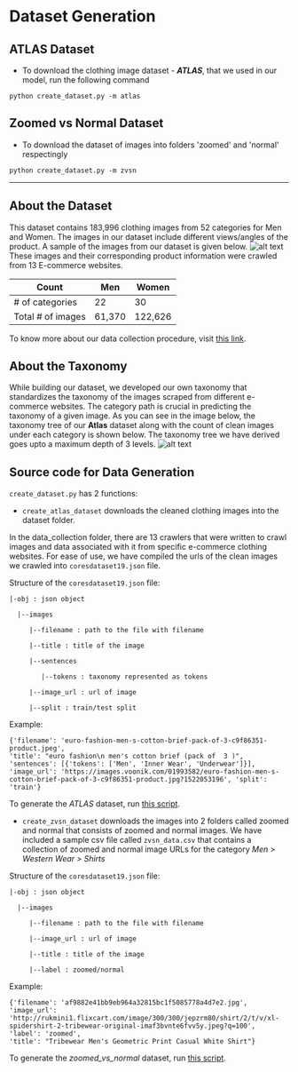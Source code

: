 # Dataset Generation

## ATLAS Dataset
- To download the clothing image dataset - **_ATLAS_**, that we used in our model, run the following command

`python create_dataset.py -m atlas` 


## Zoomed vs Normal Dataset
- To download the dataset of images into folders 'zoomed' and 'normal' respectingly

`python create_dataset.py -m zvsn` 

*** 

## About the Dataset
This dataset contains 183,996 clothing images from 52 categories for Men and Women. The images in our dataset include different views/angles of the product. A sample of the images from our dataset is given below. 
![alt text](https://github.com/vumaasha/Atlas/blob/master/img/atlas_category_samples.jpg "Sample dataset")
These images and their corresponding product information were crawled from 13 E-commerce websites. 

|     Count              | Men   | Women  |
|-------------------|-------|--------|
| # of categories   | 22    | 30     |
| Total # of images | 61,370 | 122,626 |

To know more about our data collection procedure, visit [this link](https://github.com/vumaasha/Atlas/tree/master/dataset/data_collection).

## About the Taxonomy

While building our dataset, we developed our own taxonomy that standardizes the taxonomy of the images scraped from different e-commerce websites. The category path is crucial in predicting the taxonomy of a given image. As you can see in the image below, the taxonomy tree of our **Atlas** dataset along with the count of clean images under each category is shown below. The taxonomy tree we have derived goes upto a maximum depth of 3 levels. 
![alt text](https://github.com/vumaasha/Atlas/blob/master/img/atlas_taxonomy_tree.jpg "Taxonomy")

## Source code for Data Generation
 
`create_dataset.py` has 2 functions:

* `create_atlas_dataset` downloads the cleaned clothing images into the dataset folder. 

In the data_collection folder, there are 13 crawlers that were written to crawl images and data associated with it from specific e-commerce clothing websites. For ease of use, we have compiled the urls of the clean images we crawled into `coresdataset19.json` file. 

Structure of the `coresdataset19.json` file:

    |-obj : json object

      |--images 
  
         |--filename : path to the file with filename

         |--title : title of the image

         |--sentences 
         
            |--tokens : taxonomy represented as tokens

         |--image_url : url of image

         |--split : train/test split

Example:

```
{'filename': 'euro-fashion-men-s-cotton-brief-pack-of-3-c9f86351-product.jpeg', 
'title': "euro fashion\n men's cotton brief (pack of  3 )", 
'sentences': [{'tokens': ['Men', 'Inner Wear', 'Underwear']}], 
'image_url': 'https://images.voonik.com/01993582/euro-fashion-men-s-cotton-brief-pack-of-3-c9f86351-product.jpg?1522053196', 'split': 'train'}
```

To generate the _*ATLAS*_ dataset, run [this script](#atlas-dataset).

* `create_zvsn_dataset` downloads the images into 2 folders called zoomed and normal that consists of zoomed and normal images. We have included a sample csv file called `zvsn_data.csv` that contains a collection of zoomed and normal image URLs for the category *Men > Western Wear > Shirts*

Structure of the `coresdataset19.json` file:

    |-obj : json object

      |--images 
  
         |--filename : path to the file with filename

         |--image_url : url of image

         |--title : title of the image 
         
         |--label : zoomed/normal

Example:

```
{'filename': 'af9882e41bb9eb964a32815bc1f5085778a4d7e2.jpg', 
'image_url': 'http://rukmini1.flixcart.com/image/300/300/jepzrm80/shirt/2/t/v/xl-spidershirt-2-tribewear-original-imaf3bvnte6fvv5y.jpeg?q=100', 
'label': 'zoomed', 
'title': "Tribewear Men's Geometric Print Casual White Shirt"}
```
To generate the _*zoomed_vs_normal*_ dataset, run [this script](#zoomed-vs-normal-dataset).

